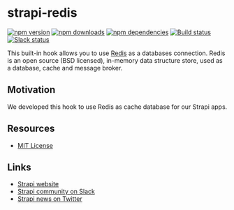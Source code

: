 # strapi-redis

[![npm version](https://img.shields.io/npm/v/strapi-redis.svg)](https://www.npmjs.org/package/strapi-redis)
[![npm downloads](https://img.shields.io/npm/dm/strapi-redis.svg)](https://www.npmjs.org/package/strapi-redis)
[![npm dependencies](https://david-dm.org/strapi/strapi-redis.svg)](https://david-dm.org/strapi/strapi-redis)
[![Build status](https://travis-ci.org/strapi/strapi-redis.svg?branch=master)](https://travis-ci.org/strapi/strapi-redis)
[![Slack status](http://strapi-slack.herokuapp.com/badge.svg)](http://slack.strapi.io)

This built-in hook allows you to use [Redis](https://redis.io/) as a databases connection. Redis is an open source (BSD licensed), in-memory data structure store, used as a database, cache and message broker.

## Motivation

We developed this hook to use Redis as cache database for our Strapi apps.

## Resources

- [MIT License](LICENSE.md)

## Links

- [Strapi website](http://strapi.io/)
- [Strapi community on Slack](http://slack.strapi.io)
- [Strapi news on Twitter](https://twitter.com/strapijs)
